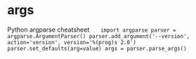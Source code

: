 # args
Python argparse cheatsheet
`	import argparse
	parser = argparse.ArgumentParser()
	parser.add_argument('--version', action='version', version='%(prog)s 2.0')
	parser.set_defaults(arg=value)
	args = parser.parse_args()`
